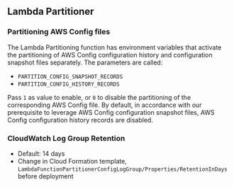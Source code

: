



## Lambda Partitioner



### Partitioning AWS Config files
The Lambda Partitioning function has environment variables that activate the partitioning of AWS Config configuration history and configuration snapshot files separately. The parameters are called:
* `PARTITION_CONFIG_SNAPSHOT_RECORDS`
* `PARTITION_CONFIG_HISTORY_RECORDS`

Pass `1` as value to enable, or `0` to disable the partitioning of the corresponding AWS Config file. By default, in accordance with our prerequisite to leverage AWS Config configuration snapshot files, AWS Config configuration history records are disabled.


### CloudWatch Log Group Retention
* Default: 14 days
* Change in Cloud Formation template, `LambdaFunctionPartitionerConfigLogGroup/Properties/RetentionInDays` before deployment